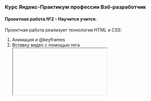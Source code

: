 ### Курс Яндекс-Практикум профессии Вэб-разработчик
#### Проектная работа №2 - Научится учится.

Проектная работа реализует технологии HTML и CSS: 
1. Анимация и @keyframes
2. Вставку видео с помощью тега <iframe>
3. Переполнение блока
4. Повторное использование блоков
5. Поведение блоков при наведении на них курсора мыши
6. Организация файловой структуры проекта по правилам Nested БЭМ.

Планируется добавить в проект другие шрифты, градиент для некоторых блоков.